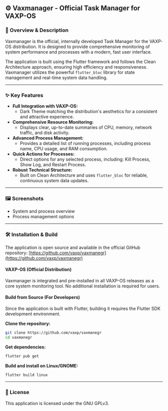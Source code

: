## ⚙️ Vaxmanager - Official Task Manager for VAXP-OS

### 🚀 Overview & Description

Vaxmanager is the official, internally developed Task Manager for the VAXP-OS distribution. It is designed to provide comprehensive monitoring of system performance and processes with a modern, fast user interface.

The application is built using the Flutter framework and follows the Clean Architecture approach, ensuring high efficiency and responsiveness. Vaxmanager utilizes the powerful `flutter_bloc` library for state management and real-time system data handling.

---

### ✨ Key Features

- **Full Integration with VAXP-OS:**
  - Dark Theme matching the distribution's aesthetics for a consistent and attractive experience.
- **Comprehensive Resource Monitoring:**
  - Displays clear, up-to-date summaries of CPU, memory, network traffic, and disk activity.
- **Advanced Process Management:**
  - Provides a detailed list of running processes, including process name, CPU usage, and RAM consumption.
- **Quick Actions for Processes:**
  - Direct options for any selected process, including: Kill Process, Show Log, and Restart Process.
- **Robust Technical Structure:**
  - Built on Clean Architecture and uses `flutter_bloc` for reliable, continuous system data updates.

---

### 🖼️ Screenshots
- System and process overview
- Process management options

---

### 🛠️ Installation & Build

The application is open source and available in the official GitHub repository: [https://github.com/vaxp/vaxmanegr](https://github.com/vaxp/vaxmanegr)

#### VAXP-OS (Official Distribution)
Vaxmanager is integrated and pre-installed in all VAXP-OS releases as a core system monitoring tool. No additional installation is required for users.

#### Build from Source (For Developers)
Since the application is built with Flutter, building it requires the Flutter SDK development environment.

**Clone the repository:**
```bash
git clone https://github.com/vaxp/vaxmanegr
cd vaxmanegr
```

**Get dependencies:**
```bash
flutter pub get
```

**Build and install on Linux/GNOME:**
```bash
flutter build linux
```

---

### 📜 License
This application is licensed under the GNU GPLv3.